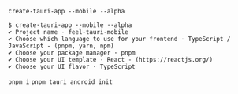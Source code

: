 `create-tauri-app --mobile --alpha`

```
$ create-tauri-app --mobile --alpha
✔ Project name · feel-tauri-mobile
✔ Choose which language to use for your frontend · TypeScript / JavaScript - (pnpm, yarn, npm)
✔ Choose your package manager · pnpm
✔ Choose your UI template · React - (https://reactjs.org/)
✔ Choose your UI flavor · TypeScript
```

`pnpm i`
`pnpm tauri android init`
